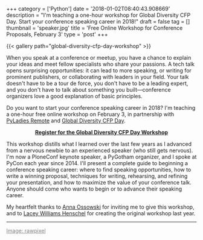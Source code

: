 +++
category = ['Python']
date = '2018-01-02T08:40:43.908669'
description = "I'm teaching a one-hour workshop for Global Diversity CFP Day. Start your conference speaking career in 2018!"
draft = false
tag = []
thumbnail = 'speaker.jpg'
title = 'Free Online Workshop for Conference Proposals, February 3'
type = 'post'
+++

{{< gallery path="global-diversity-cfp-day-workshop" >}}

When you speak at a conference or meetup, you have a chance to explain your ideas and meet fellow specialists who share your passions. A tech talk opens surprising opportunities: it can lead to more speaking, or writing for prominent publishers, or collaborating with leaders in your field. Your talk doesn't have to be a tour de force, you don't have to be a leading expert, and you don't have to talk about something you built&mdash;conference organizers love a good explanation of basic principles.

Do you want to start your conference speaking career in 2018? I'm teaching a one-hour free online workshop on February 3, in partnership with [PyLadies Remote](http://remote.pyladies.com/) and [Global Diversity CFP Day](https://www.globaldiversitycfpday.com/).

<div style="text-align: center">
<p>
<a style="font-weight: bold; text-decoration: underline" href="https://www.eventbrite.com/e/global-diversity-cfp-day-workshop-with-a-jesse-jiryu-davis-tickets-41582194463">Register for the Global Diversity CFP Day Workshop</a>
</p>
</div>

This workshop distills what I learned over the last few years as I advanced from a nervous newbie to an experienced speaker (who still gets nervous). I'm now a PloneConf keynote speaker, a PyGotham organizer, and I spoke at PyCon each year since 2014. I'll present a complete guide to beginning a conference speaking career: where to find speaking opportunities, how to write a winning proposal, techniques for writing, rehearsing, and refining your presentation, and how to maximize the value of your conference talk. Anyone should come who wants to begin or to advance their speaking career.

My heartfelt thanks to [Anna Ossowski](http://anna-oz.tumblr.com/) for inviting me to give this workshop, and to [Lacey Williams Henschel](https://twitter.com/laceynwilliams) for creating the original workshop last year.

***

<a style="color: gray" href="https://www.123rf.com/photo_89682635_a-middle-age-african-descent-woman-speaking-into-a-microphone.html">Image: rawpixel</a>
